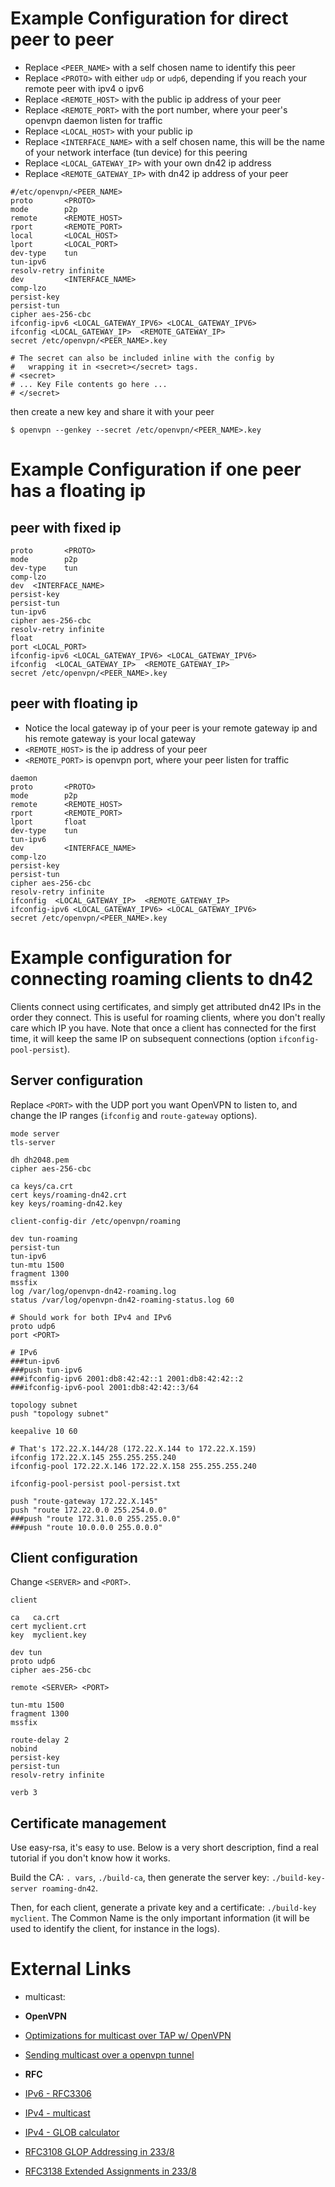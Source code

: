 # Example Configuration for direct peer to peer

* Replace `<PEER_NAME>` with a self chosen name to identify this peer
* Replace `<PROTO>` with either `udp` or `udp6`, depending if you reach your remote peer with ipv4 o ipv6
* Replace `<REMOTE_HOST>` with the public ip address of your peer
* Replace `<REMOTE_PORT>` with the port number, where your peer's openvpn daemon listen for traffic
* Replace `<LOCAL_HOST>` with your public ip
* Replace `<INTERFACE_NAME>` with a self chosen name, this will be the name of your network interface (tun device) for this peering
* Replace `<LOCAL_GATEWAY_IP>` with your own dn42 ip address
* Replace `<REMOTE_GATEWAY_IP>` with dn42 ip address of your peer

```
#/etc/openvpn/<PEER_NAME>
proto       <PROTO>
mode        p2p
remote      <REMOTE_HOST>
rport       <REMOTE_PORT>
local       <LOCAL_HOST>
lport       <LOCAL_PORT>
dev-type    tun
tun-ipv6
resolv-retry infinite
dev         <INTERFACE_NAME>
comp-lzo
persist-key
persist-tun
cipher aes-256-cbc
ifconfig-ipv6 <LOCAL_GATEWAY_IPV6> <LOCAL_GATEWAY_IPV6>
ifconfig <LOCAL_GATEWAY_IP>  <REMOTE_GATEWAY_IP>
secret /etc/openvpn/<PEER_NAME>.key

# The secret can also be included inline with the config by 
#   wrapping it in <secret></secret> tags.
# <secret>
# ... Key File contents go here ...
# </secret>
```

then create a new key and share it with your peer

```
$ openvpn --genkey --secret /etc/openvpn/<PEER_NAME>.key
```

# Example Configuration if one peer has a floating ip

## peer with fixed ip

```
proto       <PROTO>
mode        p2p
dev-type    tun
comp-lzo
dev  <INTERFACE_NAME>
persist-key
persist-tun
tun-ipv6
cipher aes-256-cbc
resolv-retry infinite
float
port <LOCAL_PORT>
ifconfig-ipv6 <LOCAL_GATEWAY_IPV6> <LOCAL_GATEWAY_IPV6>
ifconfig  <LOCAL_GATEWAY_IP>  <REMOTE_GATEWAY_IP>
secret /etc/openvpn/<PEER_NAME>.key
```

## peer with floating ip

* Notice the local gateway ip of your peer is your remote gateway ip and 
  his remote gateway is your local gateway
* `<REMOTE_HOST>` is the ip address of your peer
* `<REMOTE_PORT>` is openvpn port, where your peer listen for traffic

```
daemon
proto       <PROTO>
mode        p2p
remote      <REMOTE_HOST>
rport       <REMOTE_PORT>
lport       float
dev-type    tun
tun-ipv6
dev         <INTERFACE_NAME>
comp-lzo
persist-key
persist-tun
cipher aes-256-cbc
resolv-retry infinite
ifconfig  <LOCAL_GATEWAY_IP>  <REMOTE_GATEWAY_IP>
ifconfig-ipv6 <LOCAL_GATEWAY_IPV6> <LOCAL_GATEWAY_IPV6>
secret /etc/openvpn/<PEER_NAME>.key
```

# Example configuration for connecting roaming clients to dn42

Clients connect using certificates, and simply get attributed dn42 IPs in the order they connect.  This is useful for roaming clients, where you don't really care which IP you have.  Note that once a client has connected for the first time, it will keep the same IP on subsequent connections (option `ifconfig-pool-persist`).

## Server configuration

Replace `<PORT>` with the UDP port you want OpenVPN to listen to, and change the IP ranges (`ifconfig` and `route-gateway` options).

```
mode server
tls-server

dh dh2048.pem
cipher aes-256-cbc

ca keys/ca.crt
cert keys/roaming-dn42.crt
key keys/roaming-dn42.key

client-config-dir /etc/openvpn/roaming

dev tun-roaming
persist-tun
tun-ipv6
tun-mtu 1500
fragment 1300
mssfix
log /var/log/openvpn-dn42-roaming.log
status /var/log/openvpn-dn42-roaming-status.log 60

# Should work for both IPv4 and IPv6
proto udp6
port <PORT>

# IPv6
###tun-ipv6
###push tun-ipv6
###ifconfig-ipv6 2001:db8:42:42::1 2001:db8:42:42::2
###ifconfig-ipv6-pool 2001:db8:42:42::3/64

topology subnet
push "topology subnet"

keepalive 10 60

# That's 172.22.X.144/28 (172.22.X.144 to 172.22.X.159)
ifconfig 172.22.X.145 255.255.255.240
ifconfig-pool 172.22.X.146 172.22.X.158 255.255.255.240

ifconfig-pool-persist pool-persist.txt

push "route-gateway 172.22.X.145"
push "route 172.22.0.0 255.254.0.0" 
###push "route 172.31.0.0 255.255.0.0" 
###push "route 10.0.0.0 255.0.0.0" 
```

## Client configuration

Change `<SERVER>` and `<PORT>`.

```
client

ca   ca.crt
cert myclient.crt
key  myclient.key

dev tun
proto udp6
cipher aes-256-cbc

remote <SERVER> <PORT>

tun-mtu 1500
fragment 1300
mssfix

route-delay 2
nobind
persist-key
persist-tun
resolv-retry infinite

verb 3
```

## Certificate management

Use easy-rsa, it's easy to use.  Below is a very short description, find a real tutorial if you don't know how it works.

Build the CA: `. vars`, `./build-ca`, then generate the server key: `./build-key-server roaming-dn42`.

Then, for each client, generate a private key and a certificate: ```./build-key myclient```.  The Common Name is the only important information (it will be used to identify the client, for instance in the logs).

# External Links
* multicast: 
 * **OpenVPN**
 * [Optimizations for multicast over TAP w/ OpenVPN](https://community.openvpn.net/openvpn/ticket/79)
 * [Sending multicast over a openvpn tunnel](http://forums.openvpn.net/topic8036.html)

 * **RFC**
 * [IPv6 - RFC3306](https://tools.ietf.org/html/rfc3306)
 * [IPv4 - multicast](https://en.wikipedia.org/wiki/Multicast_address#GLOP_addressing)
 * [IPv4 - GLOB calculator](http://labs.spritelink.net/glop)
 * [RFC3108 GLOP Addressing in 233/8](http://tools.ietf.org/html/rfc3180)
 * [RFC3138 Extended Assignments in 233/8](https://tools.ietf.org/html/rfc3138)